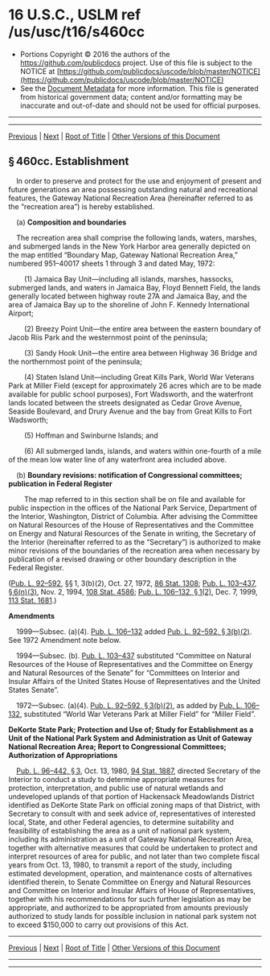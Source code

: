 ---
---

# 16 U.S.C., USLM ref /us/usc/t16/s460cc

* Portions Copyright © 2016 the authors of the https://github.com/publicdocs project.
  Use of this file is subject to the NOTICE at [https://github.com/publicdocs/uscode/blob/master/NOTICE](https://github.com/publicdocs/uscode/blob/master/NOTICE)
* See the [Document Metadata](././../../../../..//README.md) for more information.
  This file is generated from historical government data; content and/or formatting may be inaccurate and out-of-date and should not be used for official purposes.

----------
----------

[Previous](./../../../../..//us/usc/t16/ch1/schLXXXVII/m__us_usc_t16_ch1_schLXXXVII.md) | [Next](./../../../../..//us/usc/t16/ch1/schLXXXVII/m__us_usc_t16_s460cc–1.md) | [Root of Title](./../../../../../) | [Other Versions of this Document](https://publicdocs.github.io/go/links?ns=uslm&ref=%2Fus%2Fusc%2Ft16%2Fs460cc)

## § 460cc. Establishment

    In order to preserve and protect for the use and enjoyment of present and future generations an area possessing outstanding natural and recreational features, the Gateway National Recreation Area (hereinafter referred to as the “recreation area”) is hereby established.

    (a) __Composition and boundaries__ 

    The recreation area shall comprise the following lands, waters, marshes, and submerged lands in the New York Harbor area generally depicted on the map entitled “Boundary Map, Gateway National Recreation Area,” numbered 951–40017 sheets 1 through 3 and dated May, 1972:

        (1) Jamaica Bay Unit—including all islands, marshes, hassocks, submerged lands, and waters in Jamaica Bay, Floyd Bennett Field, the lands generally located between highway route 27A and Jamaica Bay, and the area of Jamaica Bay up to the shoreline of John F. Kennedy International Airport;

        (2) Breezy Point Unit—the entire area between the eastern boundary of Jacob Riis Park and the westernmost point of the peninsula;

        (3) Sandy Hook Unit—the entire area between Highway 36 Bridge and the northernmost point of the peninsula;

        (4) Staten Island Unit—including Great Kills Park, World War Veterans Park at Miller Field (except for approximately 26 acres which are to be made available for public school purposes), Fort Wadsworth, and the waterfront lands located between the streets designated as Cedar Grove Avenue, Seaside Boulevard, and Drury Avenue and the bay from Great Kills to Fort Wadsworth;

        (5) Hoffman and Swinburne Islands; and

        (6) All submerged lands, islands, and waters within one-fourth of a mile of the mean low water line of any waterfront area included above.

    (b) __Boundary revisions: notification of Congressional committees; publication in Federal Register__ 

        The map referred to in this section shall be on file and available for public inspection in the offices of the National Park Service, Department of the Interior, Washington, District of Columbia. After advising the Committee on Natural Resources of the House of Representatives and the Committee on Energy and Natural Resources of the Senate in writing, the Secretary of the Interior (hereinafter referred to as the “Secretary”) is authorized to make minor revisions of the boundaries of the recreation area when necessary by publication of a revised drawing or other boundary description in the Federal Register.

([Pub. L. 92–592][/us/pl/92/592], §§ 1, 3(b)(2), Oct. 27, 1972, [86 Stat. 1308][/us/stat/86/1308]; [Pub. L. 103–437, § 6(n)(3)][/us/pl/103/437/s6/n/3], Nov. 2, 1994, [108 Stat. 4586][/us/stat/108/4586]; [Pub. L. 106–132, § 1(2)][/us/pl/106/132/s1/2], Dec. 7, 1999, [113 Stat. 1681][/us/stat/113/1681].)

 __Amendments__ 

    1999—Subsec. (a)(4). [Pub. L. 106–132][/us/pl/106/132] added [Pub. L. 92–592, § 3(b)(2)][/us/pl/92/592/s3/b/2]. See 1972 Amendment note below.

    1994—Subsec. (b). [Pub. L. 103–437][/us/pl/103/437] substituted “Committee on Natural Resources of the House of Representatives and the Committee on Energy and Natural Resources of the Senate” for “Committees on Interior and Insular Affairs of the United States House of Representatives and the United States Senate”.

    1972—Subsec. (a)(4). [Pub. L. 92–592, § 3(b)(2)][/us/pl/92/592/s3/b/2], as added by [Pub. L. 106–132][/us/pl/106/132], substituted “World War Veterans Park at Miller Field” for “Miller Field”.

 __DeKorte State Park; Protection and Use of; Study for Establishment as a Unit of the National Park System and Administration as Unit of Gateway National Recreation Area; Report to Congressional Committees; Authorization of Appropriations__ 

    [Pub. L. 96–442, § 3][/us/pl/96/442/s3], Oct. 13, 1980, [94 Stat. 1887][/us/stat/94/1887], directed Secretary of the Interior to conduct a study to determine appropriate measures for protection, interpretation, and public use of natural wetlands and undeveloped uplands of that portion of Hackensack Meadowlands District identified as DeKorte State Park on official zoning maps of that District, with Secretary to consult with and seek advice of, representatives of interested local, State, and other Federal agencies, to determine suitability and feasibility of establishing the area as a unit of national park system, including its administration as a unit of Gateway National Recreation Area, together with alternative measures that could be undertaken to protect and interpret resources of area for public, and not later than two complete fiscal years from Oct. 13, 1980, to transmit a report of the study, including estimated development, operation, and maintenance costs of alternatives identified therein, to Senate Committee on Energy and Natural Resources and Committee on Interior and Insular Affairs of House of Representatives, together with his recommendations for such further legislation as may be appropriate, and authorized to be appropriated from amounts previously authorized to study lands for possible inclusion in national park system not to exceed $150,000 to carry out provisions of this Act.

----------

[Previous](./../../../../..//us/usc/t16/ch1/schLXXXVII/m__us_usc_t16_ch1_schLXXXVII.md) | [Next](./../../../../..//us/usc/t16/ch1/schLXXXVII/m__us_usc_t16_s460cc–1.md) | [Root of Title](./../../../../../) | [Other Versions of this Document](https://publicdocs.github.io/go/links?ns=uslm&ref=%2Fus%2Fusc%2Ft16%2Fs460cc)

----------
----------

[/us/pl/92/592]: https://publicdocs.github.io/go/links?ns=uslm&ref=%2Fus%2Fpl%2F92%2F592
[/us/stat/86/1308]: https://publicdocs.github.io/go/links?ns=uslm&ref=%2Fus%2Fstat%2F86%2F1308
[/us/pl/103/437/s6/n/3]: https://publicdocs.github.io/go/links?ns=uslm&ref=%2Fus%2Fpl%2F103%2F437%2Fs6%2Fn%2F3
[/us/stat/108/4586]: https://publicdocs.github.io/go/links?ns=uslm&ref=%2Fus%2Fstat%2F108%2F4586
[/us/pl/106/132/s1/2]: https://publicdocs.github.io/go/links?ns=uslm&ref=%2Fus%2Fpl%2F106%2F132%2Fs1%2F2
[/us/stat/113/1681]: https://publicdocs.github.io/go/links?ns=uslm&ref=%2Fus%2Fstat%2F113%2F1681
[/us/pl/106/132]: https://publicdocs.github.io/go/links?ns=uslm&ref=%2Fus%2Fpl%2F106%2F132
[/us/pl/92/592/s3/b/2]: https://publicdocs.github.io/go/links?ns=uslm&ref=%2Fus%2Fpl%2F92%2F592%2Fs3%2Fb%2F2
[/us/pl/103/437]: https://publicdocs.github.io/go/links?ns=uslm&ref=%2Fus%2Fpl%2F103%2F437
[/us/pl/92/592/s3/b/2]: https://publicdocs.github.io/go/links?ns=uslm&ref=%2Fus%2Fpl%2F92%2F592%2Fs3%2Fb%2F2
[/us/pl/106/132]: https://publicdocs.github.io/go/links?ns=uslm&ref=%2Fus%2Fpl%2F106%2F132
[/us/pl/96/442/s3]: https://publicdocs.github.io/go/links?ns=uslm&ref=%2Fus%2Fpl%2F96%2F442%2Fs3
[/us/stat/94/1887]: https://publicdocs.github.io/go/links?ns=uslm&ref=%2Fus%2Fstat%2F94%2F1887



